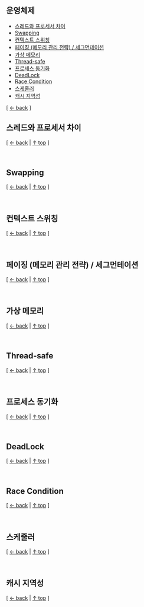 ## 운영체제
- [스레드와 프로세서 차이](#스레드와-프로세서-차이)
- [Swapping](#swapping)
- [컨텍스트 스위칭](#컨텍스트-스위칭)
- [페이징 (메모리 관리 전략) / 세그먼테이션](#페이징-메모리-관리-전략--세그먼테이션)
- [가상 메모리](#가상-메모리)
- [Thread-safe](#thread-safe)
- [프로세스 동기화](#프로세스-동기화)
- [DeadLock](#deadlock)
- [Race Condition](#race-condition)
- [스케줄러](#스케줄러)
- [캐시 지역성](#캐시-지역성)

[ [← back](https://github.com/cholnh/study-cs#-운영체제-) ]

## 스레드와 프로세서 차이

[ [← back](https://github.com/cholnh/study-cs#-운영체제-) | [↑ top](https://github.com/cholnh/study-cs/blob/main/post/question/os/index.md#운영체제) ]

<br/>

## Swapping

[ [← back](https://github.com/cholnh/study-cs#-운영체제-) | [↑ top](https://github.com/cholnh/study-cs/blob/main/post/question/os/index.md#운영체제) ]

<br/>

## 컨텍스트 스위칭

[ [← back](https://github.com/cholnh/study-cs#-운영체제-) | [↑ top](https://github.com/cholnh/study-cs/blob/main/post/question/os/index.md#운영체제) ]

<br/>

## 페이징 (메모리 관리 전략) / 세그먼테이션

[ [← back](https://github.com/cholnh/study-cs#-운영체제-) | [↑ top](https://github.com/cholnh/study-cs/blob/main/post/question/os/index.md#운영체제) ]

<br/>

## 가상 메모리

[ [← back](https://github.com/cholnh/study-cs#-운영체제-) | [↑ top](https://github.com/cholnh/study-cs/blob/main/post/question/os/index.md#운영체제) ]

<br/>

## Thread-safe

[ [← back](https://github.com/cholnh/study-cs#-운영체제-) | [↑ top](https://github.com/cholnh/study-cs/blob/main/post/question/os/index.md#운영체제) ]

<br/>

## 프로세스 동기화

[ [← back](https://github.com/cholnh/study-cs#-운영체제-) | [↑ top](https://github.com/cholnh/study-cs/blob/main/post/question/os/index.md#운영체제) ]

<br/>

## DeadLock

[ [← back](https://github.com/cholnh/study-cs#-운영체제-) | [↑ top](https://github.com/cholnh/study-cs/blob/main/post/question/os/index.md#운영체제) ]

<br/>

## Race Condition

[ [← back](https://github.com/cholnh/study-cs#-운영체제-) | [↑ top](https://github.com/cholnh/study-cs/blob/main/post/question/os/index.md#운영체제) ]

<br/>

## 스케줄러

[ [← back](https://github.com/cholnh/study-cs#-운영체제-) | [↑ top](https://github.com/cholnh/study-cs/blob/main/post/question/os/index.md#운영체제) ]

<br/>

## 캐시 지역성

[ [← back](https://github.com/cholnh/study-cs#-운영체제-) | [↑ top](https://github.com/cholnh/study-cs/blob/main/post/question/os/index.md#운영체제) ]
